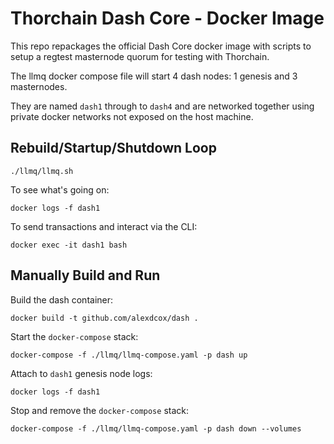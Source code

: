 # Thorchain Dash Core - Docker Image

This repo repackages the official Dash Core docker image with scripts to setup a regtest masternode quorum for testing with Thorchain.

The llmq docker compose file will start 4 dash nodes: 1 genesis and 3 masternodes.

They are named `dash1` through to `dash4` and are networked together using private
docker networks not exposed on the host machine.

## Rebuild/Startup/Shutdown Loop

```
./llmq/llmq.sh
```

To see what's going on:
```
docker logs -f dash1
```

To send transactions and interact via the CLI:
```
docker exec -it dash1 bash
```

## Manually Build and Run

Build the dash container:
```
docker build -t github.com/alexdcox/dash .
```

Start the `docker-compose` stack:
```
docker-compose -f ./llmq/llmq-compose.yaml -p dash up
```

Attach to `dash1` genesis node logs:
```
docker logs -f dash1
```

Stop and remove the `docker-compose` stack:
```
docker-compose -f ./llmq/llmq-compose.yaml -p dash down --volumes
```
